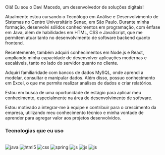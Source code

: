 Olá! Eu sou o Davi Macedo, um desenvolvedor de soluções digitais!

Atualmente estou cursando o Tecnólogo em Análise e Desenvolvimento de Sistemas no Centro Universitário Senac, em São Paulo. Durante minha formação, desenvolvi sólidos conhecimentos em programação, com ênfase em Java, além de habilidades em HTML, CSS e JavaScript, que me permitem atuar tanto no desenvolvimento de software backend quanto frontend.

Recentemente, também adquiri conhecimentos em Node.js e React, ampliando minha capacidade de desenvolver aplicações modernas e escaláveis, tanto no lado do servidor quanto no cliente.

Adquiri familiaridade com bancos de dados MySQL, onde aprendi a modelar, consultar e manipular dados. Além disso, possuo conhecimento em Excel, o que me permite realizar análises de dados e criar relatórios.

Estou em busca de uma oportunidade de estágio para aplicar meu conhecimento, especialmente na área de desenvolvimento de software.

Estou motivado a integrar-me à equipe e contribuir para o crescimento da empresa, utilizando meu conhecimento técnico e minha vontade de aprender para agregar valor aos projetos desenvolvidos.
 
 
### Tecnologias que eu uso
<div style= "display: inline_block"><br/>
<img align = "center" alt="java" src= "https://img.shields.io/badge/Java-ED8B00?style=for-the-badge&logo=openjdk&logoColor=white"/>
<img align = "center" alt="html5" src= "https://img.shields.io/badge/HTML5-E34F26?style=for-the-badge&logo=html5&logoColor=white"/>
<img align = "center" alt="css" src= "https://img.shields.io/badge/CSS3-1572B6?style=for-the-badge&logo=css3&logoColor=white"/>
<img align = "center" alt="spring" src= "https://img.shields.io/badge/Spring-6DB33F?style=for-the-badge&logo=spring&logoColor=white"/>
<img align = "center" alt="js" src= "https://img.shields.io/badge/JavaScript-F7DF1E?style=for-the-badge&logo=javascript&logoColor=black"/>
<img align = "center" alt="js" src= "https://img.shields.io/badge/Node.js-43853D?style=for-the-badge&logo=node.js&logoColor=white"/>
<img align = "center" alt="js" src= "https://img.shields.io/badge/React-20232A?style=for-the-badge&logo=react&logoColor=61DAFB"/>
 
</div>
 
